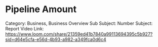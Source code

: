 # Pipeline Amount

Category: Business, Business Overview
Sub Subject: Number
Subject: Report
Video Link: https://www.loom.com/share/21359ed41b7840a99113694395c5b927?sid=d64e5cfa-e56d-4b93-a982-a349fca0d6c4